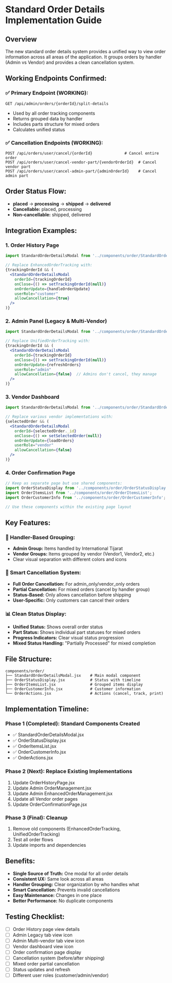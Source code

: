 # Standard Order Details Implementation Guide

## Overview
The new standard order details system provides a unified way to view order information across all areas of the application. It groups orders by handler (Admin vs Vendor) and provides a clean cancellation system.

## Working Endpoints Confirmed:

### ✅ Primary Endpoint (WORKING):
```
GET /api/admin/orders/{orderId}/split-details
```
- Used by all order tracking components
- Returns grouped data by handler
- Includes parts structure for mixed orders
- Calculates unified status

### ✅ Cancellation Endpoints (WORKING):
```
POST /api/orders/user/cancel/{orderId}              # Cancel entire order
POST /api/orders/user/cancel-vendor-part/{vendorOrderId}  # Cancel vendor part
POST /api/orders/user/cancel-admin-part/{adminOrderId}    # Cancel admin part
```

## Order Status Flow:
- **placed** → **processing** → **shipped** → **delivered**
- **Cancellable:** placed, processing
- **Non-cancellable:** shipped, delivered

## Integration Examples:

### 1. Order History Page
```jsx
import StandardOrderDetailsModal from '../components/order/StandardOrderDetailsModal';

// Replace EnhancedOrderTracking with:
{trackingOrderId && (
  <StandardOrderDetailsModal 
    orderId={trackingOrderId}
    onClose={() => setTrackingOrderId(null)}
    onOrderUpdate={handleOrderUpdate}
    userRole="customer"
    allowCancellation={true}
  />
)}
```

### 2. Admin Panel (Legacy & Multi-Vendor)
```jsx
import StandardOrderDetailsModal from '../components/order/StandardOrderDetailsModal';

// Replace UnifiedOrderTracking with:
{trackingOrderId && (
  <StandardOrderDetailsModal 
    orderId={trackingOrderId}
    onClose={() => setTrackingOrderId(null)}
    onOrderUpdate={refreshOrders}
    userRole="admin"
    allowCancellation={false}  // Admins don't cancel, they manage
  />
)}
```

### 3. Vendor Dashboard
```jsx
import StandardOrderDetailsModal from '../components/order/StandardOrderDetailsModal';

// Replace various vendor implementations with:
{selectedOrder && (
  <StandardOrderDetailsModal 
    orderId={selectedOrder._id}
    onClose={() => setSelectedOrder(null)}
    onOrderUpdate={loadOrders}
    userRole="vendor"
    allowCancellation={false}
  />
)}
```

### 4. Order Confirmation Page
```jsx
// Keep as separate page but use shared components:
import OrderStatusDisplay from '../components/order/OrderStatusDisplay';
import OrderItemsList from '../components/order/OrderItemsList';
import OrderCustomerInfo from '../components/order/OrderCustomerInfo';

// Use these components within the existing page layout
```

## Key Features:

### 🎯 Handler-Based Grouping:
- **Admin Group:** Items handled by International Tijarat
- **Vendor Groups:** Items grouped by vendor (Vendor1, Vendor2, etc.)
- Clear visual separation with different colors and icons

### 🚫 Smart Cancellation System:
- **Full Order Cancellation:** For admin_only/vendor_only orders
- **Partial Cancellation:** For mixed orders (cancel by handler group)
- **Status-Based:** Only allows cancellation before shipping
- **User-Specific:** Only customers can cancel their orders

### 📊 Clean Status Display:
- **Unified Status:** Shows overall order status
- **Part Status:** Shows individual part statuses for mixed orders
- **Progress Indicators:** Clear visual status progression
- **Mixed Status Handling:** "Partially Processed" for mixed completion

## File Structure:
```
components/order/
├── StandardOrderDetailsModal.jsx    # Main modal component
├── OrderStatusDisplay.jsx           # Status with timeline
├── OrderItemsList.jsx               # Grouped items display
├── OrderCustomerInfo.jsx            # Customer information
└── OrderActions.jsx                 # Actions (cancel, track, print)
```

## Implementation Timeline:

### Phase 1 (Completed): Standard Components Created
- ✅ StandardOrderDetailsModal.jsx
- ✅ OrderStatusDisplay.jsx  
- ✅ OrderItemsList.jsx
- ✅ OrderCustomerInfo.jsx
- ✅ OrderActions.jsx

### Phase 2 (Next): Replace Existing Implementations
1. Update OrderHistoryPage.jsx
2. Update Admin OrderManagement.jsx
3. Update Admin EnhancedOrderManagement.jsx
4. Update all Vendor order pages
5. Update OrderConfirmationPage.jsx

### Phase 3 (Final): Cleanup
1. Remove old components (EnhancedOrderTracking, UnifiedOrderTracking)
2. Test all order flows
3. Update imports and dependencies

## Benefits:
- **Single Source of Truth:** One modal for all order details
- **Consistent UX:** Same look across all areas
- **Handler Grouping:** Clear organization by who handles what
- **Smart Cancellation:** Prevents invalid cancellations
- **Easy Maintenance:** Changes in one place
- **Better Performance:** No duplicate components

## Testing Checklist:
- [ ] Order History page view details
- [ ] Admin Legacy tab view icon
- [ ] Admin Multi-vendor tab view icon
- [ ] Vendor dashboard view icon
- [ ] Order confirmation page display
- [ ] Cancellation system (before/after shipping)
- [ ] Mixed order partial cancellation
- [ ] Status updates and refresh
- [ ] Different user roles (customer/admin/vendor)
